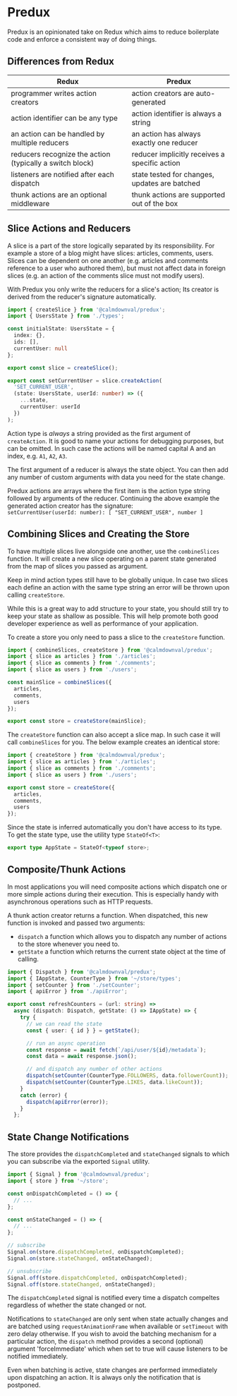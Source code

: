 # Predux

Predux is an opinionated take on Redux which aims to reduce boilerplate code and
enforce a consistent way of doing things.

## Differences from Redux

| Redux | Predux |
| ----- | ------ |
| programmer writes action creators | action creators are auto-generated |
| action identifier can be any type | action identifier is always a string |
| an action can be handled by multiple reducers | an action has always exactly one reducer |
| reducers recognize the action (typically a switch block) | reducer implicitly receives a specific action |
| listeners are notified after each dispatch | state tested for changes, updates are batched |
| thunk actions are an optional middleware | thunk actions are supported out of the box |

## Slice Actions and Reducers

A slice is a part of the store logically separated by its responsibility. For
example a store of a blog might have slices: articles, comments, users. Slices
can be dependent on one another (e.g. articles and comments reference to a user
who authored them), but must not affect data in foreign slices (e.g. an action
of the comments slice must not modify users).

With Predux you only write the reducers for a slice's action; Its creator is
derived from the reducer's signature automatically.

```ts
import { createSlice } from '@calmdownval/predux';
import { UsersState } from './types';

const initialState: UsersState = {
  index: {},
  ids: [],
  currentUser: null
};

export const slice = createSlice();

export const setCurrentUser = slice.createAction(
  'SET_CURRENT_USER',
  (state: UsersState, userId: number) => ({
    ...state,
    currentUser: userId
  })
);
```

Action type is *always* a string provided as the first argument of
`createAction`. It is good to name your actions for debugging purposes, but can
be omitted. In such case the actions will be named capital A and an index, e.g.
`A1`, `A2`, `A3`.

The first argument of a reducer is always the state object. You can then
add any number of custom arguments with data you need for the state change.

Predux actions are arrays where the first item is the action type string
followed by arguments of the reducer. Continuing the above example the generated
action creator has the signature:  
`setCurrentUser(userId: number): [ "SET_CURRENT_USER", number ]`

## Combining Slices and Creating the Store

To have multiple slices live alongside one another, use the `combineSlices`
function. It will create a new slice operating on a parent state generated from
the map of slices you passed as argument.

Keep in mind action types still have to be globally unique. In case two slices
each define an action with the same type string an error will be thrown upon
calling `createStore`.

While this is a great way to add structure to your state, you should still try
to keep your state as shallow as possible. This will help promote both good
developer experience as well as performance of your application.

To create a store you only need to pass a slice to the `createStore` function.

```ts
import { combineSlices, createStore } from '@calmdownval/predux';
import { slice as articles } from './articles';
import { slice as comments } from './comments';
import { slice as users } from './users';

const mainSlice = combineSlices({
  articles,
  comments,
  users
});

export const store = createStore(mainSlice);
```

The `createStore` function can also accept a slice map. In such case it will
call `combineSlices` for you. The below example creates an identical store:

```ts
import { createStore } from '@calmdownval/predux';
import { slice as articles } from './articles';
import { slice as comments } from './comments';
import { slice as users } from './users';

export const store = createStore({
  articles,
  comments,
  users
});
```

Since the state is inferred automatically you don't have access to its type. To
get the state type, use the utility type `StateOf<T>`:

```ts
export type AppState = StateOf<typeof store>;
```

## Composite/Thunk Actions

In most applications you will need composite actions which dispatch one or more
simple actions during their execution. This is especially handy with
asynchronous operations such as HTTP requests.

A thunk action creator returns a function. When dispatched, this new function is
invoked and passed two arguments:

- `dispatch` a function which allows you to dispatch any number of actions to
the store whenever you need to.
- `getState` a function which returns the current state object at the time of
calling.

```ts
import { Dispatch } from '@calmdownval/predux';
import { IAppState, CounterType } from '~/store/types';
import { setCounter } from './setCounter';
import { apiError } from './apiError';

export const refreshCounters = (url: string) =>
  async (dispatch: Dispatch, getState: () => IAppState) => {
    try {
      // we can read the state
      const { user: { id } } = getState();

      // run an async operation
      const response = await fetch(`/api/user/${id}/metadata`);
      const data = await response.json();

      // and dispatch any number of other actions
      dispatch(setCounter(CounterType.FOLLOWERS, data.followerCount));
      dispatch(setCounter(CounterType.LIKES, data.likeCount));
    }
    catch (error) {
      dispatch(apiError(error));
    }
  };
```

## State Change Notifications

The store provides the `dispatchCompleted` and `stateChanged` signals to which
you can subscribe via the exported `Signal` utility.

```ts
import { Signal } from '@calmdownval/predux';
import { store } from '~/store';

const onDispatchCompleted = () => {
  // ...
};

const onStateChanged = () => {
  // ...
};

// subscribe
Signal.on(store.dispatchCompleted, onDispatchCompleted);
Signal.on(store.stateChanged, onStateChanged);

// unsubscribe
Signal.off(store.dispatchCompleted, onDispatchCompleted);
Signal.off(store.stateChanged, onStateChanged);
```

The `dispatchCompleted` signal is notified every time a dispatch compeltes
regardless of whether the state changed or not.

Notifications to `stateChanged` are only sent when state actually changes and
are batched using `requestAnimationFrame` when available or `setTimeout` with
zero delay otherwise. If you wish to avoid the batching mechanism for a
particular action, the `dispatch` method provides a second (optional) argument
'forceImmediate' which when set to true will cause listeners to be notified
immediately.

Even when batching is active, state changes are performed immediately upon
dispatching an action. It is always only the notification that is postponed.

